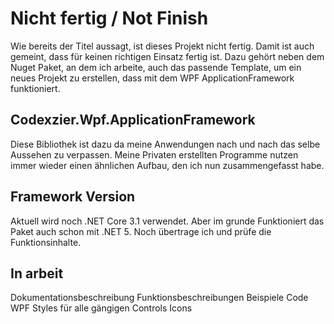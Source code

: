 # Nicht fertig / Not Finish
Wie bereits der Titel aussagt, ist dieses Projekt nicht fertig. Damit ist auch gemeint, dass für keinen richtigen Einsatz fertig ist. Dazu gehört neben dem Nuget Paket, an dem ich arbeite, auch das passende Template, um ein neues Projekt zu erstellen, dass mit dem WPF ApplicationFramework funktioniert.

## Codexzier.Wpf.ApplicationFramework
Diese Bibliothek ist dazu da meine Anwendungen nach und nach das selbe Aussehen zu verpassen. Meine Privaten erstellten Programme nutzen immer wieder einen ähnlichen Aufbau, den ich nun zusammengefasst habe.

## Framework Version
Aktuell wird noch .NET Core 3.1 verwendet. Aber im grunde Funktioniert das Paket auch schon mit .NET 5. Noch übertrage ich und prüfe die Funktionsinhalte.

## In arbeit
Dokumentationsbeschreibung
Funktionsbeschreibungen
Beispiele Code
WPF Styles für alle gängigen Controls
Icons
